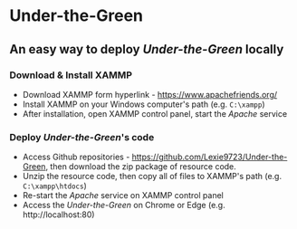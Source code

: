 # Under-the-Green
## An easy way to deploy *Under-the-Green* locally
### Download & Install XAMMP
- Download XAMMP form hyperlink - https://www.apachefriends.org/
- Install XAMMP on your Windows computer's path (e.g. `C:\xampp`)
- After installation, open XAMMP control panel, start the *Apache* service
### Deploy *Under-the-Green*'s code
- Access Github repositories - https://github.com/Lexie9723/Under-the-Green, then download the zip package of resource code.
- Unzip the resource code, then copy all of files to XAMMP's path (e.g. `C:\xampp\htdocs`)
- Re-start the *Apache* service on XAMMP control panel
- Access the *Under-the-Green* on Chrome or Edge (e.g. http://localhost:80)
